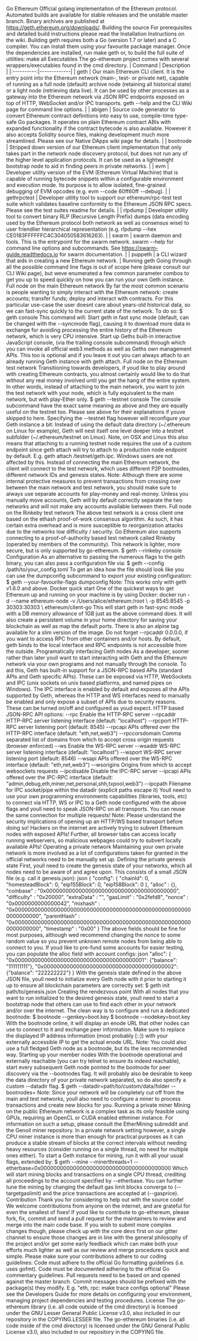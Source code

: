 Go Ethereum Official golang implementation of the Ethereum protocol. Automated builds are available for stable releases and the unstable master branch. Binary archives are published at https://geth.ethereum.org/downloads/. Building the source For prerequisites and detailed build instructions please read the Installation Instructions on the wiki. Building geth requires both a Go (version 1.7 or later) and a C compiler. You can install them using your favourite package manager. Once the dependencies are installed, run make geth or, to build the full suite of utilities: make all Executables The go-ethereum project comes with several wrappers/executables found in the cmd directory. | Command | Description | |:----------:|-------------| | geth | Our main Ethereum CLI client. It is the entry point into the Ethereum network (main-, test- or private net), capable of running as a full node (default) archive node (retaining all historical state) or a light node (retrieving data live). It can be used by other processes as a gateway into the Ethereum network via JSON RPC endpoints exposed on top of HTTP, WebSocket and/or IPC transports. geth --help and the CLI Wiki page for command line options. | | abigen | Source code generator to convert Ethereum contract definitions into easy to use, compile-time type-safe Go packages. It operates on plain Ethereum contract ABIs with expanded functionality if the contract bytecode is also available. However it also accepts Solidity source files, making development much more streamlined. Please see our Native DApps wiki page for details. | | bootnode | Stripped down version of our Ethereum client implementation that only takes part in the network node discovery protocol, but does not run any of the higher level application protocols. It can be used as a lightweight bootstrap node to aid in finding peers in private networks. | | evm | Developer utility version of the EVM (Ethereum Virtual Machine) that is capable of running bytecode snippets within a configurable environment and execution mode. Its purpose is to allow isolated, fine-grained debugging of EVM opcodes (e.g. evm --code 60ff60ff --debug). | | gethrpctest | Developer utility tool to support our ethereum/rpc-test test suite which validates baseline conformity to the Ethereum JSON RPC specs. Please see the test suites readme for details. | | rlpdump | Developer utility tool to convert binary RLP (Recursive Length Prefix) dumps (data encoding used by the Ethereum protocol both network as well as consensus wise) to user friendlier hierarchical representation (e.g. rlpdump --hex CE0183FFFFFFC4C304050583616263). | | swarm | swarm daemon and tools. This is the entrypoint for the swarm network. swarm --help for command line options and subcommands. See https://swarm-guide.readthedocs.io for swarm documentation. | | puppeth | a CLI wizard that aids in creating a new Ethereum network. | Running geth Going through all the possible command line flags is out of scope here (please consult our CLI Wiki page), but weve enumerated a few common parameter combos to get you up to speed quickly on how you can run your own Geth instance. Full node on the main Ethereum network By far the most common scenario is people wanting to simply interact with the Ethereum network: create accounts; transfer funds; deploy and interact with contracts. For this particular use-case the user doesnt care about years-old historical data, so we can fast-sync quickly to the current state of the network. To do so: $ geth console This command will: Start geth in fast sync mode (default, can be changed with the --syncmode flag), causing it to download more data in exchange for avoiding processing the entire history of the Ethereum network, which is very CPU intensive. Start up Geths built-in interactive JavaScript console, (via the trailing console subcommand) through which you can invoke all official web3 methods as well as Geths own management APIs. This too is optional and if you leave it out you can always attach to an already running Geth instance with geth attach. Full node on the Ethereum test network Transitioning towards developers, if youd like to play around with creating Ethereum contracts, you almost certainly would like to do that without any real money involved until you get the hang of the entire system. In other words, instead of attaching to the main network, you want to join the test network with your node, which is fully equivalent to the main network, but with play-Ether only. $ geth --testnet console The console subcommand have the exact same meaning as above and they are equally useful on the testnet too. Please see above for their explanations if youve skipped to here. Specifying the --testnet flag however will reconfigure your Geth instance a bit: Instead of using the default data directory (~/.ethereum on Linux for example), Geth will nest itself one level deeper into a testnet subfolder (~/.ethereum/testnet on Linux). Note, on OSX and Linux this also means that attaching to a running testnet node requires the use of a custom endpoint since geth attach will try to attach to a production node endpoint by default. E.g. geth attach <datadir>/testnet/geth.ipc. Windows users are not affected by this. Instead of connecting the main Ethereum network, the client will connect to the test network, which uses different P2P bootnodes, different network IDs and genesis states. Note: Although there are some internal protective measures to prevent transactions from crossing over between the main network and test network, you should make sure to always use separate accounts for play-money and real-money. Unless you manually move accounts, Geth will by default correctly separate the two networks and will not make any accounts available between them. Full node on the Rinkeby test network The above test network is a cross client one based on the ethash proof-of-work consensus algorithm. As such, it has certain extra overhead and is more susceptible to reorganization attacks due to the networks low difficulty / security. Go Ethereum also supports connecting to a proof-of-authority based test network called Rinkeby (operated by members of the community). This network is lighter, more secure, but is only supported by go-ethereum. $ geth --rinkeby console Configuration As an alternative to passing the numerous flags to the geth binary, you can also pass a configuration file via: $ geth --config /path/to/your_config.toml To get an idea how the file should look like you can use the dumpconfig subcommand to export your existing configuration: $ geth --your-favourite-flags dumpconfig Note: This works only with geth v1.6.0 and above. Docker quick start One of the quickest ways to get Ethereum up and running on your machine is by using Docker: docker run -d --name ethereum-node -v /Users/alice/ethereum:/root \ -p 8545:8545 -p 30303:30303 \ ethereum/client-go This will start geth in fast-sync mode with a DB memory allowance of 1GB just as the above command does. It will also create a persistent volume in your home directory for saving your blockchain as well as map the default ports. There is also an alpine tag available for a slim version of the image. Do not forget --rpcaddr 0.0.0.0, if you want to access RPC from other containers and/or hosts. By default, geth binds to the local interface and RPC endpoints is not accessible from the outside. Programatically interfacing Geth nodes As a developer, sooner rather than later youll want to start interacting with Geth and the Ethereum network via your own programs and not manually through the console. To aid this, Geth has built-in support for a JSON-RPC based APIs (standard APIs and Geth specific APIs). These can be exposed via HTTP, WebSockets and IPC (unix sockets on unix based platforms, and named pipes on Windows). The IPC interface is enabled by default and exposes all the APIs supported by Geth, whereas the HTTP and WS interfaces need to manually be enabled and only expose a subset of APIs due to security reasons. These can be turned on/off and configured as youd expect. HTTP based JSON-RPC API options: --rpc Enable the HTTP-RPC server --rpcaddr HTTP-RPC server listening interface (default: "localhost") --rpcport HTTP-RPC server listening port (default: 8545) --rpcapi APIs offered over the HTTP-RPC interface (default: "eth,net,web3") --rpccorsdomain Comma separated list of domains from which to accept cross origin requests (browser enforced) --ws Enable the WS-RPC server --wsaddr WS-RPC server listening interface (default: "localhost") --wsport WS-RPC server listening port (default: 8546) --wsapi APIs offered over the WS-RPC interface (default: "eth,net,web3") --wsorigins Origins from which to accept websockets requests --ipcdisable Disable the IPC-RPC server --ipcapi APIs offered over the IPC-RPC interface (default: "admin,debug,eth,miner,net,personal,shh,txpool,web3") --ipcpath Filename for IPC socket/pipe within the datadir (explicit paths escape it) Youll need to use your own programming environments capabilities (libraries, tools, etc) to connect via HTTP, WS or IPC to a Geth node configured with the above flags and youll need to speak JSON-RPC on all transports. You can reuse the same connection for multiple requests! Note: Please understand the security implications of opening up an HTTP/WS based transport before doing so! Hackers on the internet are actively trying to subvert Ethereum nodes with exposed APIs! Further, all browser tabs can access locally running webservers, so malicious webpages could try to subvert locally available APIs! Operating a private network Maintaining your own private network is more involved as a lot of configurations taken for granted in the official networks need to be manually set up. Defining the private genesis state First, youll need to create the genesis state of your networks, which all nodes need to be aware of and agree upon. This consists of a small JSON file (e.g. call it genesis.json): json { "config": { "chainId": 0, "homesteadBlock": 0, "eip155Block": 0, "eip158Block": 0 }, "alloc" : {}, "coinbase" : "0x0000000000000000000000000000000000000000", "difficulty" : "0x20000", "extraData" : "", "gasLimit" : "0x2fefd8", "nonce" : "0x0000000000000042", "mixhash" : "0x0000000000000000000000000000000000000000000000000000000000000000", "parentHash" : "0x0000000000000000000000000000000000000000000000000000000000000000", "timestamp" : "0x00" } The above fields should be fine for most purposes, although wed recommend changing the nonce to some random value so you prevent unknown remote nodes from being able to connect to you. If youd like to pre-fund some accounts for easier testing, you can populate the alloc field with account configs: json "alloc": { "0x0000000000000000000000000000000000000001": {"balance": "111111111"}, "0x0000000000000000000000000000000000000002": {"balance": "222222222"} } With the genesis state defined in the above JSON file, youll need to initialize every Geth node with it prior to starting it up to ensure all blockchain parameters are correctly set: $ geth init path/to/genesis.json Creating the rendezvous point With all nodes that you want to run initialized to the desired genesis state, youll need to start a bootstrap node that others can use to find each other in your network and/or over the internet. The clean way is to configure and run a dedicated bootnode: $ bootnode --genkey=boot.key $ bootnode --nodekey=boot.key With the bootnode online, it will display an enode URL that other nodes can use to connect to it and exchange peer information. Make sure to replace the displayed IP address information (most probably [::]) with your externally accessible IP to get the actual enode URL. Note: You could also use a full fledged Geth node as a bootnode, but its the less recommended way. Starting up your member nodes With the bootnode operational and externally reachable (you can try telnet <ip> <port> to ensure its indeed reachable), start every subsequent Geth node pointed to the bootnode for peer discovery via the --bootnodes flag. It will probably also be desirable to keep the data directory of your private network separated, so do also specify a custom --datadir flag. $ geth --datadir=path/to/custom/data/folder --bootnodes=<bootnode-enode-url-from-above> Note: Since your network will be completely cut off from the main and test networks, youll also need to configure a miner to process transactions and create new blocks for you. Running a private miner Mining on the public Ethereum network is a complex task as its only feasible using GPUs, requiring an OpenCL or CUDA enabled ethminer instance. For information on such a setup, please consult the EtherMining subreddit and the Genoil miner repository. In a private network setting however, a single CPU miner instance is more than enough for practical purposes as it can produce a stable stream of blocks at the correct intervals without needing heavy resources (consider running on a single thread, no need for multiple ones either). To start a Geth instance for mining, run it with all your usual flags, extended by: $ geth <usual-flags> --mine --minerthreads=1 --etherbase=0x0000000000000000000000000000000000000000 Which will start mining blocks and transactions on a single CPU thread, crediting all proceedings to the account specified by --etherbase. You can further tune the mining by changing the default gas limit blocks converge to (--targetgaslimit) and the price transactions are accepted at (--gasprice). Contribution Thank you for considering to help out with the source code! We welcome contributions from anyone on the internet, and are grateful for even the smallest of fixes! If youd like to contribute to go-ethereum, please fork, fix, commit and send a pull request for the maintainers to review and merge into the main code base. If you wish to submit more complex changes though, please check up with the core devs first on our gitter channel to ensure those changes are in line with the general philosophy of the project and/or get some early feedback which can make both your efforts much lighter as well as our review and merge procedures quick and simple. Please make sure your contributions adhere to our coding guidelines: Code must adhere to the official Go formatting guidelines (i.e. uses gofmt). Code must be documented adhering to the official Go commentary guidelines. Pull requests need to be based on and opened against the master branch. Commit messages should be prefixed with the package(s) they modify. E.g. "eth, rpc: make trace configs optional" Please see the Developers Guide for more details on configuring your environment, managing project dependencies and testing procedures. License The go-ethereum library (i.e. all code outside of the cmd directory) is licensed under the GNU Lesser General Public License v3.0, also included in our repository in the COPYING.LESSER file. The go-ethereum binaries (i.e. all code inside of the cmd directory) is licensed under the GNU General Public License v3.0, also included in our repository in the COPYING file.